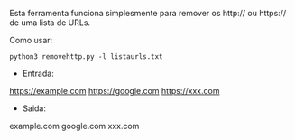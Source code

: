 Esta ferramenta funciona simplesmente para remover os http:// ou https:// de uma lista de URLs.

Como usar:
```
python3 removehttp.py -l listaurls.txt
```
- Entrada:

https://example.com
https://google.com
https://xxx.com

- Saida:

example.com
google.com
xxx.com
